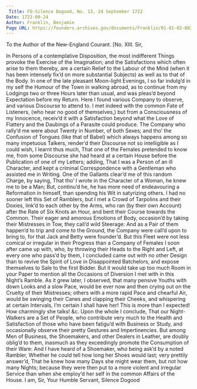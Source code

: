 ```yaml
---
 Title: FO-Silence Dogood, No. 13, 24 September 1722
Date: 1722-09-24
Author: Franklin, Benjamin
Page URL: https://founders.archives.gov/documents/Franklin/01-01-02-0020
---
```



To the Author of the New-England Courant.
[No. XIII.
  Sir,

In Persons of a contemplative Disposition, the most indifferent Things provoke the Exercise of the Imagination; and the Satisfactions which often arise to them thereby, are a certain Relief to the Labour of the Mind (when it has been intensely fix’d on more substantial Subjects) as well as to that of the Body.
In one of the late pleasant Moon-light Evenings, I so far indulg’d in my self the Humour of the Town in walking abroad, as to continue from my Lodgings two or three Hours later than usual, and was pleas’d beyond Expectation before my Return. Here I found various Company to observe, and various Discourse to attend to. I met indeed with the common Fate of Listeners, (who hear no good of themselves,) but from a Consciousness of my Innocence, receiv’d it with a Satisfaction beyond what the Love of Flattery and the Daubings of a Parasite could produce. The Company who rally’d me were about Twenty in Number, of both Sexes; and tho’ the Confusion of Tongues (like that of Babel) which always happens among so many impetuous Talkers, render’d their Discourse not so intelligible as I could wish, I learnt thus much, That one of the Females pretended to know me, from some Discourse she had heard at a certain House before the Publication of one of my Letters; adding, That I was a Person of an ill Character, and kept a criminal Correspondence with a Gentleman who assisted me in Writing. One of the Gallants clear’d me of this random Charge, by saying, That tho’ I wrote in the Character of a Woman, he knew me to be a Man; But, continu’d he, he has more need of endeavouring a Reformation in himself, than spending his Wit in satyrizing others.
I had no sooner left this Set of Ramblers, but I met a Crowd of Tarpolins and their Doxies, link’d to each other by the Arms, who ran (by their own Account) after the Rate of Six Knots an Hour, and bent their Course towards the Common. Their eager and amorous Emotions of Body, occasion’d by taking their Mistresses in Tow, they call’d wild Steerage: And as a Pair of them happen’d to trip and come to the Ground, the Company were call’d upon to bring to, for that Jack and Betty were founder’d. But this Fleet were not less comical or irregular in their Progress than a Company of Females I soon after came up with, who, by throwing their Heads to the Right and Left, at every one who pass’d by them, I concluded came out with no other Design than to revive the Spirit of Love in Disappointed Batchelors, and expose themselves to Sale to the first Bidder.
But it would take up too much Room in your Paper to mention all the Occasions of Diversion I met with in this Night’s Ramble. As it grew later, I observed, that many pensive Youths with down Looks and a slow Pace, would be ever now and then crying out on the Cruelty of their Mistresses; others with a more rapid Pace and chearful Air, would be swinging their Canes and clapping their Cheeks, and whispering at certain Intervals, I’m certain I shall have her! This is more than I expected! How charmingly she talks! &c.
Upon the whole I conclude, That our Night-Walkers are a Set of People, who contribute very much to the Health and Satisfaction of those who have been fatigu’d with Business or Study, and occasionally observe their pretty Gestures and Impertinencies. But among Men of Business, the Shoemakers, and other Dealers in Leather, are doubly oblig’d to them, inasmuch as they exceedingly promote the Consumption of their Ware: And I have heard of a Shoemaker, who being ask’d by a noted Rambler, Whether he could tell how long her Shoes would last; very prettily answer’d, That he knew how many Days she might wear them, but not how many Nights; because they were then put to a more violent and irregular Service than when she employ’d her self in the common Affairs of the House. I am, Sir, Your Humble Servant,
Silence Dogood

